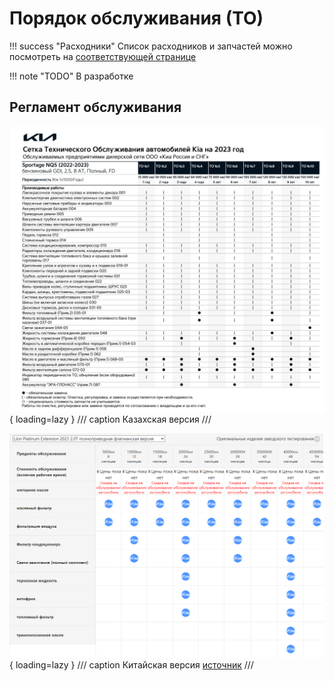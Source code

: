 # Порядок обслуживания (ТО)

!!! success "Расходники"
    Список расходников и запчастей можно посмотреть на [соответствующей странице](../part/index.md)


!!! note "TODO"
    В разработке

## Регламент обслуживания

![Image title](../images/93e624b2bb82560eb793cd0f151f.png){ loading=lazy }
/// caption
Казахская версия
///

![Image title](../images/a62e096f7dda7d6b683592e5becc.png){ loading=lazy }
/// caption
Китайская версия [источник](https://pangku.com/open/s-pcyy/carmanual?pcauto_car=133696)
///